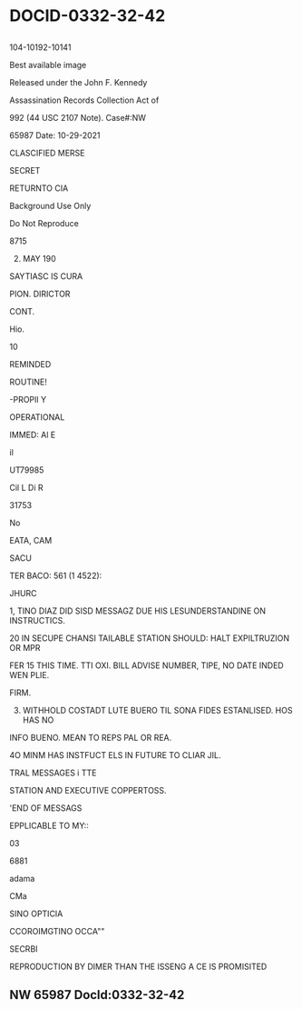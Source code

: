 # DOCID-0332-32-42

##
104-10192-10141

Best available image

Released under the John F. Kennedy

Assassination Records Collection Act of

992 (44 USC 2107 Note). Case#:NW

65987 Date: 10-29-2021

CLASCIFIED MERSE

SECRET

RETURNTO CIA

Background Use Only

Do Not Reproduce

8715

2. MAY 190

SAYTIASC IS CURA

PION. DIRICTOR

CONT.

Hio.

10

REMINDED

ROUTINE!

-PROPIl Y

OPERATIONAL

IMMED: Al E

il

UT79985

Cil L Di R

31753

No

EATA, CAM

SACU

TER BACO: 561 (1 4522):

JHURC

1, TINO DIAZ DID SISD MESSAGZ DUE HIS LESUNDERSTANDINE ON INSTRUCTICS.

20 IN SECUPE CHANSI TAILABLE STATION SHOULD: HALT EXPILTRUZION OR MPR

FER 15 THIS TIME. TTI OXI. BILL ADVISE NUMBER, TIPE, NO DATE INDED WEN PLIE.

FIRM.

3. WITHHOLD COSTADT LUTE BUERO TIL SONA FIDES ESTANLISED. HOS HAS NO

INFO BUENO. MEAN TO REPS PAL OR REA.

4O MINM HAS INSTFUCT ELS IN FUTURE TO CLIAR JIL.

TRAL MESSAGES i TTE

STATION AND EXECUTIVE COPPERTOSS.

'END OF MESSAGS

EPPLICABLE TO MY::

03

6881

adama

CMa

SINO OPTICIA

CCOROIMGTINO OCCA""

SECRBI

REPRODUCTION BY DIMER THAN THE ISSENG A CE IS PROMISITED

NW 65987 Docld:0332-32-42
---

